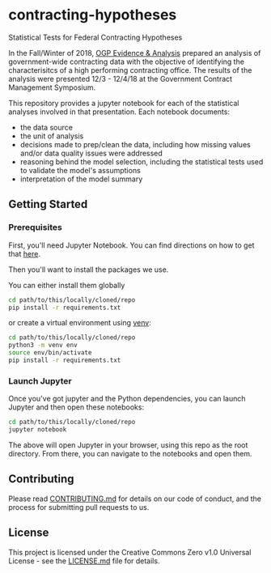 # contracting-hypotheses
Statistical Tests for Federal Contracting Hypotheses

In the Fall/Winter of 2018, [OGP Evidence & Analysis](https://www.gsa.gov/about-us/organization/office-of-governmentwide-policy/office-of-evidence-and-analysis) prepared an analysis of government-wide contracting data with the objective of identifying the characterisitcs of a high performing contracting office. The results of the analysis were presented 12/3 - 12/4/18 at the Government Contract Management Symposium.

This repository provides a jupyter notebook for each of the statistical analyses involved in that presentation. Each notebook documents:
 - the data source
 - the unit of analysis
 - decisions made to prep/clean the data, including how missing values and/or data quality issues were addressed
 - reasoning behind the model selection, including the statistical tests used to validate the model's assumptions
 - interpretation of the model summary


## Getting Started

### Prerequisites
First, you'll need Jupyter Notebook. You can find directions on how to get that [here](https://jupyter.org/install).

Then you'll want to install the packages we use.

You can either install them globally

```bash
cd path/to/this/locally/cloned/repo
pip install -r requirements.txt
```

or create a virtual environment using [venv](https://docs.python.org/3/library/venv.html):

```bash
cd path/to/this/locally/cloned/repo
python3 -m venv env
source env/bin/activate
pip install -r requirements.txt
```

### Launch Jupyter
Once you've got jupyter and the Python dependencies, you can launch Jupyter and then open these notebooks:

```bash
cd path/to/this/locally/cloned/repo
jupyter notebook
```

The above will open Jupyter in your browser, using this repo as the root directory. From there, you can navigate to the notebooks and open them.

## Contributing
Please read [CONTRIBUTING.md](https://github.com/GSA/contracting-hypotheses/blob/master/CONTRIBUTING.MD) for details on our code of conduct, and the process for submitting pull requests to us.


## License

This project is licensed under the Creative Commons Zero v1.0 Universal License - see the [LICENSE.md](https://github.com/GSA/contracting-hypotheses/blob/master/LICENSE) file for details.
